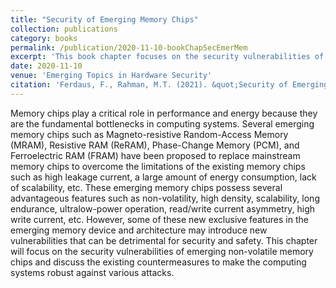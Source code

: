 ```yaml
---
title: "Security of Emerging Memory Chips"
collection: publications
category: books
permalink: /publication/2020-11-10-bookChapSecEmerMem
excerpt: 'This book chapter focuses on the security vulnerabilities of emerging non-volatile memory chips and discuss the existing countermeasures to make the computing systems robust against various attacks'
date: 2020-11-10
venue: 'Emerging Topics in Hardware Security'
citation: 'Ferdaus, F., Rahman, M.T. (2021). &quot;Security of Emerging Memory Chips.&quot; <i> In: Tehranipoor, M. (eds) Emerging Topics in Hardware Security</i>. Springer, Cham.'
---
```


Memory chips play a critical role in performance and energy because they are the fundamental bottlenecks in computing systems. Several emerging memory chips such as Magneto-resistive Random-Access Memory (MRAM), Resistive RAM (ReRAM), Phase-Change Memory (PCM), and Ferroelectric RAM (FRAM) have been proposed to replace mainstream memory chips to overcome the limitations of the existing memory chips such as high leakage current, a large amount of energy consumption, lack of scalability, etc. These emerging memory chips possess several advantageous features such as non-volatility, high density, scalability, long endurance, ultralow-power operation, read/write current asymmetry, high write current, etc. However, some of these new exclusive features in the emerging memory device and architecture may introduce new vulnerabilities that can be detrimental for security and safety. This chapter will focus on the security vulnerabilities of emerging non-volatile memory chips and discuss the existing countermeasures to make the computing systems robust against various attacks.
